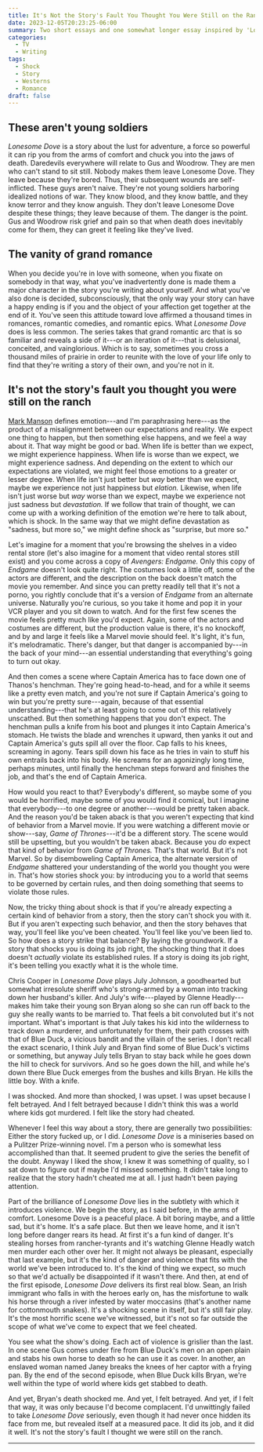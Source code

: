 ```yaml
---
title: It's Not the Story's Fault You Thought You Were Still on the Ranch
date: 2023-12-05T20:23:25-06:00
summary: Two short essays and one somewhat longer essay inspired by 'Lonesome Dove' (the miniseries).
categories:
  - TV
  - Writing
tags:
  - Shock
  - Story
  - Westerns
  - Romance
draft: false
---
```


## These aren't young soldiers

*Lonesome Dove* is a story about the lust for adventure, a force so powerful it can rip you from the arms of comfort and chuck you into the jaws of death. Daredevils everywhere will relate to Gus and Woodrow. They are men who can't stand to sit still. Nobody makes them leave Lonesome Dove. They leave because they're bored. Thus, their subsequent wounds are self-inflicted. These guys aren't naive. They're not young soldiers harboring idealized notions of war. They know blood, and they know battle, and they know terror and they know anguish. They don't leave Lonesome Dove despite these things; they leave because of them. The danger is the point. Gus and Woodrow risk grief and pain so that when death does inevitably come for them, they can greet it feeling like they've lived.

## The vanity of grand romance

When you decide you're in love with someone, when you fixate on somebody in that way, what you've inadvertently done is made them a major character in the story you're writing about yourself. And what you've also done is decided, subconsciously, that the only way your story can have a happy ending is if you and the object of your affection get together at the end of it. You've seen this attitude toward love affirmed a thousand times in romances, romantic comedies, and romantic epics. What *Lonesome Dove* does is less common. The series takes that grand romantic arc that is so familiar and reveals a side of it---or an iteration of it---that is delusional, conceited, and vainglorious. Which is to say, sometimes you cross a thousand miles of prairie in order to reunite with the love of your life only to find that they're writing a story of their own, and you're not in it.

## It's not the story's fault you thought you were still on the ranch

[Mark Manson](https://markmanson.net/why-happiness-is-overrated) defines emotion---and I'm paraphrasing here---as the product of a misalignment between our expectations and reality. We expect one thing to happen, but then something else happens, and we feel a way about it. That way might be good or bad. When life is better than we expect, we might experience happiness. When life is worse than we expect, we might experience sadness. And depending on the extent to which our expectations are violated, we might feel those emotions to a greater or lesser degree. When life isn't just better but *way* better than we expect, maybe we experience not just happiness but *elation.* Likewise, when life isn't just worse but *way* worse than we expect, maybe we experience not just sadness but *devastation.* If we follow that train of thought, we can come up with a working definition of the emotion we're here to talk about, which is shock. In the same way that we might define devastation as "sadness, but more so," we might define shock as "surprise, but more so."

Let's imagine for a moment that you're browsing the shelves in a video rental store (let's also imagine for a moment that video rental stores still exist) and you come across a copy of *Avengers: Endgame.* Only this copy of *Endgame* doesn't look quite right. The costumes look a little off, some of the actors are different, and the description on the back doesn't match the movie you remember. And since you can pretty readily tell that it's not a porno, you rightly conclude that it's a version of *Endgame* from an alternate universe. Naturally you're curious, so you take it home and pop it in your VCR player and you sit down to watch. And for the first few scenes the movie feels pretty much like you'd expect. Again, some of the actors and costumes are different, but the production value is there, it's no knockoff, and by and large it feels like a Marvel movie should feel. It's light, it's fun, it's melodramatic. There's danger, but that danger is accompanied by---in the back of your mind---an essential understanding that everything's going to turn out okay.

And then comes a scene where Captain America has to face down one of Thanos's henchman. They're going head-to-head, and for a while it seems like a pretty even match, and you're not sure if Captain America's going to win but you're pretty sure---again, because of that essential understanding---that he's at least going to come out of this relatively unscathed. But then something happens that you don't expect. The henchman pulls a knife from his boot and plunges it into Captain America's stomach. He twists the blade and wrenches it upward, then yanks it out and Captain America's guts spill all over the floor. Cap falls to his knees, screaming in agony. Tears spill down his face as he tries in vain to stuff his own entrails back into his body. He screams for an agonizingly long time, perhaps minutes, until finally the henchman steps forward and finishes the job, and that's the end of Captain America.

How would you react to that? Everybody's different, so maybe some of you would be horrified, maybe some of you would find it comical, but I imagine that everybody---to one degree or another---would be pretty taken aback. And the reason you'd be taken aback is that you weren't expecting that kind of behavior from a Marvel movie. If you were watching a different movie or show---say, *Game of Thrones*---it'd be a different story. The scene would still be upsetting, but you wouldn't be taken aback. Because you *do* expect that kind of behavior from *Game of Thrones.* That's that world. But it's not Marvel. So by disemboweling Captain America, the alternate version of *Endgame* shattered your understanding of the world you thought you were in. That's how stories shock you: by introducing you to a world that seems to be governed by certain rules, and then doing something that seems to violate those rules.

Now, the tricky thing about shock is that if you're already expecting a certain kind of behavior from a story, then the story can't shock you with it. But if you aren't expecting such behavior, and then the story behaves that way, you'll feel like you've been cheated. You'll feel like you've been lied to. So how does a story strike that balance? By laying the groundwork. If a story that shocks you is doing its job right, the shocking thing that it does doesn't *actually* violate its established rules. If a story is doing its job right, it's been telling you exactly what it is the whole time.

Chris Cooper in *Lonesome Dove* plays July Johnson, a goodhearted but somewhat irresolute sheriff who's strong-armed by a woman into tracking down her husband's killer. And July's wife---played by Glenne Headly---makes him take their young son Bryan along so she can run off back to the guy she really wants to be married to. That feels a bit convoluted but it's not important. What's important is that July takes his kid into the wilderness to track down a murderer, and unfortunately for them, their path crosses with that of Blue Duck, a vicious bandit and the villain of the series. I don't recall the exact scenario, I think July and Bryan find some of Blue Duck's victims or something, but anyway July tells Bryan to stay back while he goes down the hill to check for survivors. And so he goes down the hill, and while he's down there Blue Duck emerges from the bushes and kills Bryan. He kills the little boy. With a knife.

I was shocked. And more than shocked, I was upset. I was upset because I felt betrayed. And I felt betrayed because I didn't think this was a world where kids got murdered. I felt like the story had cheated.

Whenever I feel this way about a story, there are generally two possibilities: Either the story fucked up, or I did. *Lonesome Dove* is a miniseries based on a Pulitzer Prize-winning novel. I'm a person who is somewhat less accomplished than that. It seemed prudent to give the series the benefit of the doubt. Anyway I liked the show, I knew it was something of quality, so I sat down to figure out if maybe I'd missed something. It didn't take long to realize that the story hadn't cheated me at all. I just hadn't been paying attention.

Part of the brilliance of *Lonesome Dove* lies in the subtlety with which it introduces violence. We begin the story, as I said before, in the arms of comfort. Lonesome Dove is a peaceful place. A bit boring maybe, and a little sad, but it's home. It's a safe place. But then we leave home, and it isn't long before danger rears its head. At first it's a fun kind of danger. It's stealing horses from rancher-tyrants and it's watching Glenne Headly watch men murder each other over her. It might not always be pleasant, especially that last example, but it's the kind of danger and violence that fits with the world we've been introduced to. It's the kind of thing we expect, so much so that we'd actually be disappointed if it wasn't there. And then, at end of the first episode, *Lonesome Dove* delivers its first real blow. Sean, an Irish immigrant who falls in with the heroes early on, has the misfortune to walk his horse through a river infested by water moccasins (that's another name for cottonmouth snakes). It's a shocking scene in itself, but it's still fair play. It's the most horrific scene we've witnessed, but it's not so far outside the scope of what we've come to expect that we feel cheated.

You see what the show's doing. Each act of violence is grislier than the last. In one scene Gus comes under fire from Blue Duck's men on an open plain and stabs his own horse to death so he can use it as cover. In another, an enslaved woman named Janey breaks the knees of her captor with a frying pan. By the end of the second episode, when Blue Duck kills Bryan, we're well within the type of world where kids get stabbed to death.

And yet, Bryan's death shocked me. And yet, I felt betrayed. And yet, if I felt that way, it was only because I'd become complacent. I'd unwittingly failed to take *Lonesome Dove* seriously, even though it had never once hidden its face from me, but revealed itself at a measured pace. It did its job, and it did it well. It's not the story's fault I thought we were still on the ranch.

---

